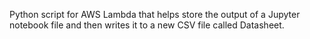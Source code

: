 Python script for AWS Lambda that helps store the output of a Jupyter notebook file and then writes it to a new CSV file called Datasheet.
